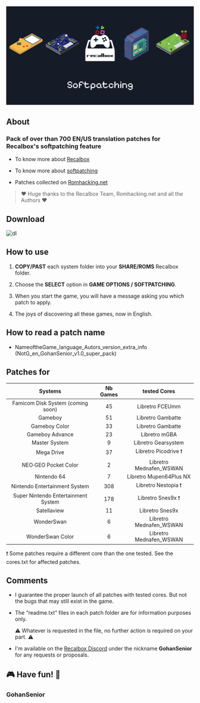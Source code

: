 #

![softpatching_recalbox](softpatching_recalbox.png)

## About

### Pack of over than 700 EN/US translation patches for Recalbox's softpatching feature

- To know more about [Recalbox](https://www.recalbox.com/fr/ "recalbox.com")

- To know more about [softpatching](https://wiki.recalbox.com/en/basic-usage/features/softpatching "wiki.recalbox.com")

- Patches collected on [Romhacking.net](https://www.romhacking.net/)

>:heart: Huge thanks to the Recalbox Team, Romhacking.net and all the Authors :heart:

## Download

![dl](https://github.com/user-attachments/assets/51520aa2-0778-451d-af68-9f5fc90674d2)

## How to use

1. **COPY/PAST** each system folder into your **SHARE/ROMS** Recalbox folder.

2. Choose the **SELECT** option in **GAME OPTIONS / SOFTPATCHING**.

3. When you start the game, you will have a message asking you which patch to apply.

4. The joys of discovering all these games, now in English.

## How to read a patch name

- NameoftheGame_language_Autors_version_extra_info (NotG_en_GohanSenior_v1.0_super_pack)

## Patches for

| Systems | Nb Games | tested Cores |
|:--------:|:--------:|:-----------:|
| Famicom Disk System (coming soon) | 45 | Libretro FCEUmm |
| Gameboy | 51 | Libretro Gambatte |
| Gameboy Color | 33 | Libretro Gambatte |
| Gameboy Advance | 23 | Libretro mGBA |
| Master System | 9 | Libretro Gearsystem |
| Mega Drive | 37 | Libretro Picodrive :heavy_exclamation_mark: |
| NEO·GEO Pocket Color | 2 | Libretro Mednafen_WSWAN |
| Nintendo 64 | 7 | Libretro Mupen64Plus NX |
| Nintendo Entertainment System | 308 | Libretro Nestopia :heavy_exclamation_mark: |
| Super Nintendo Entertainment System | 178 | Libretro Snes9x :heavy_exclamation_mark: |
| Satellaview | 11 | Libretro Snes9x |
| WonderSwan | 6 | Libretro Mednafen_WSWAN |
| WonderSwan Color | 6 | Libretro Mednafen_WSWAN |

:heavy_exclamation_mark: Some patches require a different core than the one tested. See the cores.txt for affected patches.

## Comments

- I guarantee the proper launch of all patches with tested cores. But not the bugs that may still exist in the game.

- The “readme.txt” files in each patch folder are for information purposes only.

  :warning: Whatever is requested in the file, no further action is required on your part. :warning:

- I'm available on the [Recalbox Discord](https://discord.gg/GQJREVqrU2) under the nickname **GohanSenior** for any requests or proposals.

## :video_game: Have fun! :round_pushpin:

### GohanSenior

